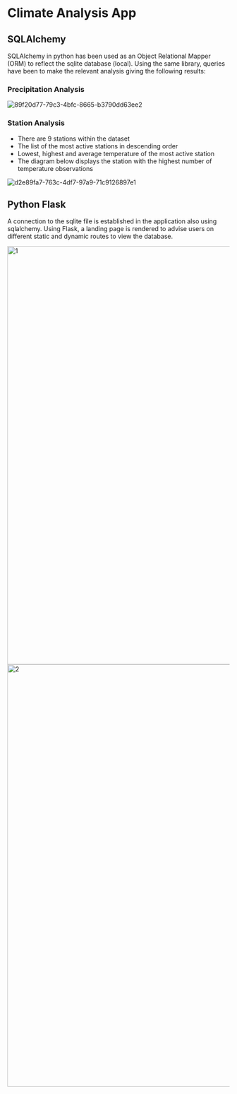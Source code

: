 # Climate Analysis App


## SQLAlchemy

SQLAlchemy in python has been used as an Object Relational Mapper (ORM) to reflect the sqlite database (local).
Using the same library, queries have been to make the relevant analysis giving the following results:

### Precipitation Analysis

![89f20d77-79c3-4bfc-8665-b3790dd63ee2](https://user-images.githubusercontent.com/85002751/213861861-427347d4-febb-435d-a14c-a6652564e871.png)

### Station Analysis

- There are 9 stations within the dataset
- The list of the most active stations in descending order
- Lowest, highest and average temperature of the most active station
- The diagram below displays the station with the highest number of temperature observations

![d2e89fa7-763c-4df7-97a9-71c9126897e1](https://user-images.githubusercontent.com/85002751/213861955-0f040518-b80a-477b-b307-1ed3add604df.png)

## Python Flask

A connection to the sqlite file is established in the application also using sqlalchemy.
Using Flask, a landing page is rendered to advise users on different static and dynamic routes to view the database.

<img width="947" alt="1" src="https://user-images.githubusercontent.com/85002751/213864479-9e32be7f-448b-4f5f-82e3-a59c1ac84aaa.png">
<img width="956" alt="2" src="https://user-images.githubusercontent.com/85002751/213864484-97f4634f-ab60-40cb-ab27-939fa36c6f64.png">
